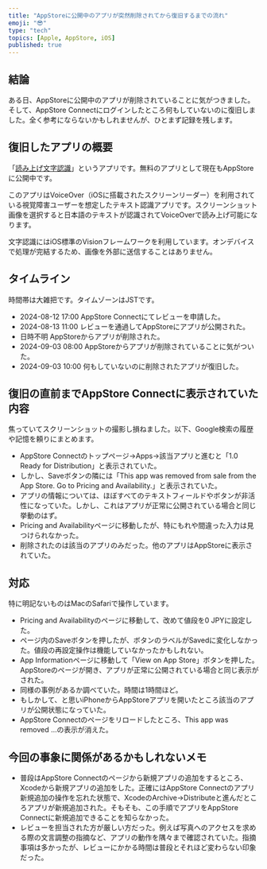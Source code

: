 ```yaml
---
title: "AppStoreに公開中のアプリが突然削除されてから復旧するまでの流れ"
emoji: "😎"
type: "tech"
topics: [Apple, AppStore, iOS]
published: true
---
```

## 結論

ある日、AppStoreに公開中のアプリが削除されていることに気がつきました。そして、AppStore Connectにログインしたところ何もしていないのに復旧しました。全く参考にならないかもしれませんが、ひとまず記録を残します。

## 復旧したアプリの概要

「[読み上げ文字認識](https://apps.apple.com/jp/app/%E8%AA%AD%E3%81%BF%E4%B8%8A%E3%81%92%E6%96%87%E5%AD%97%E8%AA%8D%E8%AD%98/id6627332915)」というアプリです。無料のアプリとして現在もAppStoreに公開中です。

このアプリはVoiceOver（iOSに搭載されたスクリーンリーダー）を利用されている視覚障害ユーザーを想定したテキスト認識アプリです。スクリーンショット画像を選択すると日本語のテキストが認識されてVoiceOverで読み上げ可能になります。

文字認識にはiOS標準のVisionフレームワークを利用しています。オンデバイスで処理が完結するため、画像を外部に送信することはありません。

## タイムライン

時間帯は大雑把です。タイムゾーンはJSTです。

- 2024-08-12 17:00 AppStore Connectにてレビューを申請した。
- 2024-08-13 11:00 レビューを通過してAppStoreにアプリが公開された。
- 日時不明 AppStoreからアプリが削除された。
- 2024-09-03 08:00 AppStoreからアプリが削除されていることに気がついた。
- 2024-09-03 10:00 何もしていないのに削除されたアプリが復旧した。

## 復旧の直前までAppStore Connectに表示されていた内容

焦っていてスクリーンショットの撮影し損ねました。以下、Google検索の履歴や記憶を頼りにまとめます。

- AppStore Connectのトップページ→Apps→該当アプリと進むと「1.0 Ready for Distribution」と表示されていた。
- しかし、Saveボタンの隣には「This app was removed from sale from the App Store. Go to Pricing and Availability.」と表示されていた。
- アプリの情報については、ほぼすべてのテキストフィールドやボタンが非活性になっていた。しかし、これはアプリが正常に公開されている場合と同じ挙動のはず。
- Pricing and Availabilityページに移動したが、特にもれや間違った入力は見つけられなかった。
- 削除されたのは該当のアプリのみだった。他のアプリはAppStoreに表示されていた。

## 対応

特に明記ないものはMacのSafariで操作しています。

- Pricing and Availabilityのページに移動して、改めて値段を0 JPYに設定した。
- ページ内のSaveボタンを押したが、ボタンのラベルがSavedに変化しなかった。値段の再設定操作は機能していなかったかもしれない。
- App Informationページに移動して「View on App Store」ボタンを押した。AppStoreのページが開き、アプリが正常に公開されている場合と同じ表示がされた。
- 同様の事例があるか調べていた。時間は1時間ほど。
- もしかして、と思いiPhoneからAppStoreアプリを開いたところ該当のアプリが公開状態になっていた。
- AppStore Connectのページをリロードしたところ、This app was removed ...の表示が消えた。

## 今回の事象に関係があるかもしれないメモ

- 普段はAppStore Connectのページから新規アプリの追加をするところ、Xcodeから新規アプリの追加をした。正確にはAppStore Connectのアプリ新規追加の操作を忘れた状態で、XcodeのArchive→Distributeと進んだところアプリが新規追加された。そもそも、この手順でアプリをAppStore Connectに新規追加できることを知らなかった。
- レビューを担当された方が厳しい方だった。例えば写真へのアクセスを求める際の文言調整の指摘など、アプリの動作を隅々まで確認されていた。指摘事項は多かったが、レビューにかかる時間は普段とそれほど変わらない印象だった。
